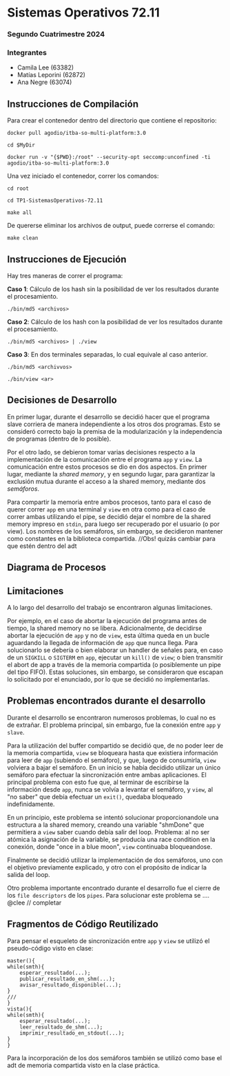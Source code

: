 # Sistemas Operativos 72.11

### Segundo Cuatrimestre 2024

### Integrantes

- Camila Lee (63382)
- Matías Leporini (62872)
- Ana Negre (63074)

## Instrucciones de Compilación

Para crear el contenedor dentro del directorio que contiene el repositorio:

    docker pull agodio/itba-so-multi-platform:3.0

    cd $MyDir

    docker run -v "{$PWD}:/root" --security-opt seccomp:unconfined -ti agodio/itba-so-multi-platform:3.0

Una vez iniciado el contenedor, correr los comandos:

    cd root

    cd TP1-SistemasOperativos-72.11

    make all

De quererse eliminar los archivos de output, puede correrse el comando:

    make clean

## Instrucciones de Ejecución

Hay tres maneras de correr el programa:

**Caso 1**: Cálculo de los hash sin la posibilidad de ver los resultados durante el procesamiento.

    ./bin/md5 <archivos>

**Caso 2**: Cálculo de los hash con la posibilidad de ver los resultados durante el procesamiento.

    ./bin/md5 <archivos> | ./view

**Caso 3**: En dos terminales separadas, lo cual equivale al caso anterior.

    ./bin/md5 <archivvos>

    ./bin/view <ar>
    
## Decisiones de Desarrollo

En primer lugar, durante el desarrollo se decidió hacer que el programa slave corriera de manera independiente a los otros dos programas. Esto se consideró correcto bajo la premisa de la modularización y la independencia de programas (dentro de lo posible).

Por el otro lado, se debieron tomar varias decisiones respecto a la implementación de la comunicación entre el programa `app` y `view`.
La comunicación entre estos procesos se dio en dos aspectos. En primer lugar, mediante la _shared memory_, y en segundo lugar, para garantizar la exclusión mutua durante el acceso a la shared memory, mediante dos _semáforos_.

Para compartir la memoria entre ambos procesos, tanto para el caso de querer correr `app` en una terminal y `view` en otra como para el caso de correr ambas utilizando el pipe, se decidió dejar el nombre de la shared memory impreso en `stdin`, para luego ser recuperado por el usuario (o por view). Los nombres de los semáforos, sin embargo, se decidieron mantener como constantes en la biblioteca compartida.
//Obs! quizás cambiar para que estén dentro del adt

## Diagrama de Procesos

## Limitaciones

A lo largo del desarrollo del trabajo se encontraron algunas limitaciones.

Por ejemplo, en el caso de abortar la ejecución del programa antes de tiempo, la shared memory no se libera. Adicionalmente, de decidirse abortar la ejecución de `app` y no de `view`, esta última queda en un bucle aguardando la llegada de información de `app` que nunca llega. Para solucionarlo se debería o bien elaborar un handler de señales para, en caso de un `SIGKILL` o `SIGTERM` en `app`, ejecutar un `kill()` de `view`; o bien transmitir el abort de app a través de la memoria compartida (o posiblemente un pipe del tipo FIFO). Estas soluciones, sin embargo, se consideraron que escapan lo solicitado por el enunciado, por lo que se decidió no implementarlas.

## Problemas encontrados durante el desarrollo

Durante el desarrollo se encontraron numerosos problemas, lo cual no es de extrañar.
El problema principal, sin embargo, fue la conexión entre `app` y `slave`.

Para la utilización del buffer compartido se decidió que, de no poder leer de la memoria compartida, `view` se bloqueara hasta que existiera información para leer de `app` (subiendo el semáforo), y que, luego de consumirla, `view` volviera a bajar el semáforo. En un inicio se había decidido utilizar un único semáforo para efectuar la sincronización entre ambas aplicaciones. El principal problema con esto fue que, al terminar de escribirse la información desde `app`, nunca se volvía a levantar el semáforo, y `view`, al "no saber" que debía efectuar un `exit()`, quedaba bloqueado indefinidamente.

En un principio, este problema se intentó solucionar proporcionandole una estructura a la shared memory, creando una variable "shmDone" que permitiera a `view` saber cuando debía salir del loop. Problema: al no ser atómica la asignación de la variable, se producía una race condition en la conexión, donde "once in a blue moon", `view` continuaba bloqueandose.

Finalmente se decidió utilizar la implementación de dos semáforos, uno con el objetivo previamente explicado, y otro con el propósito de indicar la salida del loop.

Otro problema importante encontrado durante el desarrollo fue el cierre de los `file descriptors` de los `pipes`. Para solucionar este problema se .... @clee // completar

## Fragmentos de Código Reutilizado

Para pensar el esqueleto de sincronización entre `app` y `view` se utilizó el pseudo-código visto en clase:

    master(){
	while(smth){
		esperar_resultado(...);
		publicar_resultado_en_shm(...);
		avisar_resultado_disponible(...);
	}
    ///
    }
    vista(){
	while(smth){
		esperar_resultado(...);
		leer_resultado_de_shm(...);
		imprimir_resultado_en_stdout(...);
	}
    }
Para la incorporación de los dos semáforos también se utilizó como base el adt de memoria compartida visto en la clase práctica.
